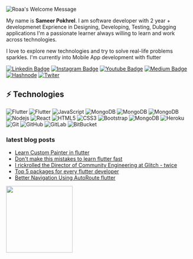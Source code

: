 

<!-- <img src="https://github.com/samirpokharel/samirpokharel/blob/main/Sameer%20Pokhrel%20(1).png" width="400" height="60" /> -->

<img alt="Roaa's Welcome Message"
			 src="https://readme-typing-svg.herokuapp.com?size=30&background=45E5FF00&center=false&vCenter=false&lines=Hi+there!+I'm+Sameer">



My name is **Sameer Pokhrel**. I am software developer with 2 year + developmenet Exprience in Designing, Developing, Testing, Dubgging 
applications I'm a passionate learner  always willing to learn and work across technologies.

I love to explore new technologies and try to solve real-life problems sparkles. I'm currently into Mobile App development with flutter

[![Linkedin Badge](https://img.shields.io/badge/-sameerpokharel-blue?style=flat&logo=Linkedin&logoColor=white&link=https://www.linkedin.com/in/sameerpokharel)](https://www.linkedin.com/in/sameerpokharel/)
[![Instagram Badge](https://img.shields.io/badge/-sameerpokharel-purple?style=flat&logo=instagram&logoColor=white&link=https://www.instagram.com/samerpokharel/)](https://www.instagram.com/samerpokharel/)
[![Youtube Badge](https://img.shields.io/badge/-TechHoverStudio-darkred?style=flat&logo=youtube&logoColor=white&link=https://www.youtube.com/c/TechHoverStudio)](https://www.youtube.com/c/TechHoverStudio)
[![Medium Badge](https://img.shields.io/badge/-@sameerpokharel-03a57a?style=flat&labelColor=000000&logo=Medium&link=https://sameerpokhrel.medium.com/)](https://sameerpokhrel.medium.com/)
[![Hashnode](https://img.shields.io/badge/Hashnode-2962FF?style=flat&logo=hashnode&logoColor=white)](https://hashnode.com/@sameerpokharel)
[![Twiter](https://img.shields.io/badge/Twitter-00acee?style=for&logo=twitter&logoColor=white)](https://twitter.com/samerpokharel)





## ⚡ Technologies


![Flutter](https://img.shields.io/badge/Flutter-black?style=flat-square&logo=flutter&logoColor=blue)
![Flutter](https://img.shields.io/badge/Flutter-black?style=flat-square&logo=dart)
![JavaScript](https://img.shields.io/badge/-JavaScript-black?style=flat-square&logo=javascript)
![MongoDB](https://img.shields.io/badge/-Firebase-black?style=flat-square&logo=firebase)
![MongoDB](https://img.shields.io/badge/-Figma-black?style=flat-square&logo=figma)
![MongoDB](https://img.shields.io/badge/-Linux-black?style=flat-square&logo=linux)
![Nodejs](https://img.shields.io/badge/-Nodejs-black?style=flat-square&logo=Node.js)
![React](https://img.shields.io/badge/-React-black?style=flat-square&logo=react)
![HTML5](https://img.shields.io/badge/-HTML5-E34F26?style=flat-square&logo=html5&logoColor=white)
![CSS3](https://img.shields.io/badge/-CSS3-1572B6?style=flat-square&logo=css3)
![Bootstrap](https://img.shields.io/badge/-Bootstrap-563D7C?style=flat-square&logo=bootstrap)
![MongoDB](https://img.shields.io/badge/-MongoDB-black?style=flat-square&logo=mongodb)
![Heroku](https://img.shields.io/badge/-Heroku-430098?style=flat-square&logo=heroku)
![Git](https://img.shields.io/badge/-Git-black?style=flat-square&logo=git)
![GitHub](https://img.shields.io/badge/-GitHub-181717?style=flat-square&logo=github)
![GitLab](https://img.shields.io/badge/-GitLab-FCA121?style=flat-square&logo=gitlab)
![BitBucket](https://img.shields.io/badge/-BitBucket-darkblue?style=flat-square&logo=bitbucket)


<h3>latest blog posts</h3>

<!--START_SECTION:feed-->
* [Learn Custom Painter in flutter](https://samer.hashnode.dev/learn-custom-painter-in-flutter-or-drawing-app)
* [Don't make this mistakes to learn flutter fast](https://samer.hashnode.dev/dont-make-this-mistakes-to-learn-flutter-fast)
* [I rickrolled the Director of Community Engineering at Glitch - twice](https:&#x2F;&#x2F;blog.khaleelgibran.com&#x2F;posts&#x2F;i-rickrolled-jenn-schiffer&#x2F;)
* [Top 5 packages for every flutter developer](https://sameerpokhrel.medium.com/top-5-packages-for-every-flutter-developer-b14f05fc7281)
* [Better Navigation Using AutoRoute flutter](https://tealfeed.com/better-navigation-using-autoroute-flutter-j7tak)
<!--END_SECTION:feed-->



<!-- Most Used Languages -->
<img height="180em" src="https://github-readme-stats.vercel.app/api/top-langs/?username=samirpokharel&exclude_repo=KNN-Image-Classification&show_icons=true&hide_border=true&layout=compact&langs_count=8&theme=dracula"/>

